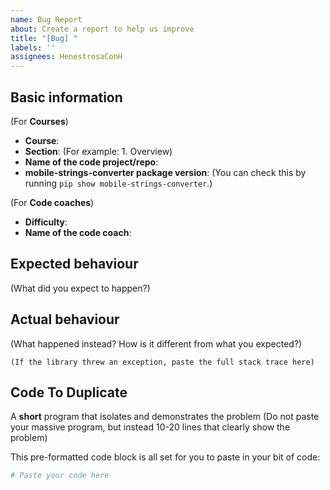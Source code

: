 ```yaml
---
name: Bug Report 
about: Create a report to help us improve
title: "[Bug] "
labels: ''
assignees: HenestrosaConH
---
```


Basic information
------------------

(For **Courses**)

- **Course**: 
- **Section**: (For example: 1. Overview)
- **Name of the code project/repo**:
- **mobile-strings-converter package version**: (You can check this by running `pip show mobile-strings-converter`.)

(For **Code coaches**)

- **Difficulty**:
- **Name of the code coach**:

Expected behaviour
------------------

(What did you expect to happen?)

Actual behaviour
----------------

(What happened instead? How is it different from what you expected?)

```
(If the library threw an exception, paste the full stack trace here)
```

Code To Duplicate
------------------

A **short** program that isolates and demonstrates the problem (Do not paste your massive program, but instead 10-20 lines that clearly show the problem)

This pre-formatted code block is all set for you to paste in your bit of code:

```python
# Paste your code here
```